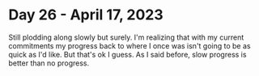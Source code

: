 # Day 26 - April 17, 2023

Still plodding along slowly but surely. I'm realizing that with my current commitments my progress back to where I once was isn't going to be as quick as I'd like. But that's ok I guess. As I said before, slow progress is better than no progress.

